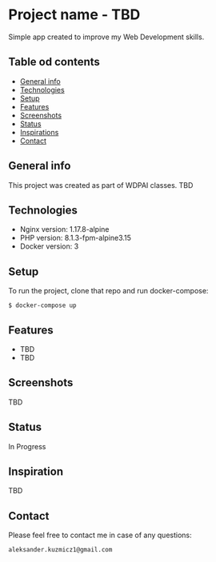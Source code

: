 # Project name - TBD
Simple app created to improve my Web Development skills.

## Table od contents
* [General info](#general-info)
* [Technologies](#technologies)
* [Setup](#setup)
* [Features](#features)
* [Screenshots](#screenshots)
* [Status](#status)
* [Inspirations](#inspirations)
* [Contact](#contact)


## General info
This project was created as part of WDPAI classes.
TBD

## Technologies
* Nginx version: 1.17.8-alpine
* PHP version: 8.1.3-fpm-alpine3.15
* Docker version: 3

## Setup
To run the project, clone that repo and run  docker-compose:

```
$ docker-compose up
```

## Features
* TBD
* TBD

## Screenshots
TBD

## Status
In Progress

## Inspiration
TBD

## Contact
Please feel free to contact me in case of any questions:

`aleksander.kuzmicz1@gmail.com`